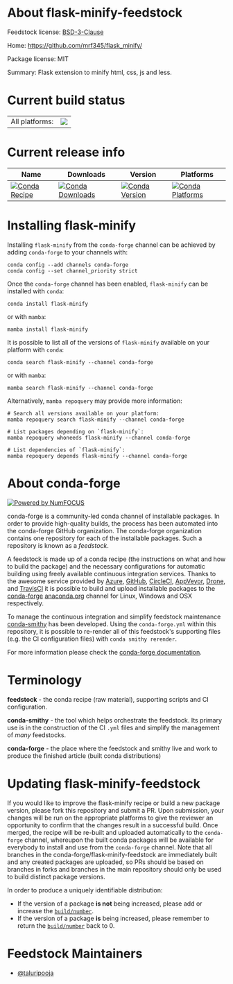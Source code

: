 About flask-minify-feedstock
============================

Feedstock license: [BSD-3-Clause](https://github.com/conda-forge/flask-minify-feedstock/blob/main/LICENSE.txt)

Home: https://github.com/mrf345/flask_minify/

Package license: MIT

Summary: Flask extension to minify html, css, js and less.

Current build status
====================


<table><tr><td>All platforms:</td>
    <td>
      <a href="https://dev.azure.com/conda-forge/feedstock-builds/_build/latest?definitionId=19558&branchName=main">
        <img src="https://dev.azure.com/conda-forge/feedstock-builds/_apis/build/status/flask-minify-feedstock?branchName=main">
      </a>
    </td>
  </tr>
</table>

Current release info
====================

| Name | Downloads | Version | Platforms |
| --- | --- | --- | --- |
| [![Conda Recipe](https://img.shields.io/badge/recipe-flask--minify-green.svg)](https://anaconda.org/conda-forge/flask-minify) | [![Conda Downloads](https://img.shields.io/conda/dn/conda-forge/flask-minify.svg)](https://anaconda.org/conda-forge/flask-minify) | [![Conda Version](https://img.shields.io/conda/vn/conda-forge/flask-minify.svg)](https://anaconda.org/conda-forge/flask-minify) | [![Conda Platforms](https://img.shields.io/conda/pn/conda-forge/flask-minify.svg)](https://anaconda.org/conda-forge/flask-minify) |

Installing flask-minify
=======================

Installing `flask-minify` from the `conda-forge` channel can be achieved by adding `conda-forge` to your channels with:

```
conda config --add channels conda-forge
conda config --set channel_priority strict
```

Once the `conda-forge` channel has been enabled, `flask-minify` can be installed with `conda`:

```
conda install flask-minify
```

or with `mamba`:

```
mamba install flask-minify
```

It is possible to list all of the versions of `flask-minify` available on your platform with `conda`:

```
conda search flask-minify --channel conda-forge
```

or with `mamba`:

```
mamba search flask-minify --channel conda-forge
```

Alternatively, `mamba repoquery` may provide more information:

```
# Search all versions available on your platform:
mamba repoquery search flask-minify --channel conda-forge

# List packages depending on `flask-minify`:
mamba repoquery whoneeds flask-minify --channel conda-forge

# List dependencies of `flask-minify`:
mamba repoquery depends flask-minify --channel conda-forge
```


About conda-forge
=================

[![Powered by
NumFOCUS](https://img.shields.io/badge/powered%20by-NumFOCUS-orange.svg?style=flat&colorA=E1523D&colorB=007D8A)](https://numfocus.org)

conda-forge is a community-led conda channel of installable packages.
In order to provide high-quality builds, the process has been automated into the
conda-forge GitHub organization. The conda-forge organization contains one repository
for each of the installable packages. Such a repository is known as a *feedstock*.

A feedstock is made up of a conda recipe (the instructions on what and how to build
the package) and the necessary configurations for automatic building using freely
available continuous integration services. Thanks to the awesome service provided by
[Azure](https://azure.microsoft.com/en-us/services/devops/), [GitHub](https://github.com/),
[CircleCI](https://circleci.com/), [AppVeyor](https://www.appveyor.com/),
[Drone](https://cloud.drone.io/welcome), and [TravisCI](https://travis-ci.com/)
it is possible to build and upload installable packages to the
[conda-forge](https://anaconda.org/conda-forge) [anaconda.org](https://anaconda.org/)
channel for Linux, Windows and OSX respectively.

To manage the continuous integration and simplify feedstock maintenance
[conda-smithy](https://github.com/conda-forge/conda-smithy) has been developed.
Using the ``conda-forge.yml`` within this repository, it is possible to re-render all of
this feedstock's supporting files (e.g. the CI configuration files) with ``conda smithy rerender``.

For more information please check the [conda-forge documentation](https://conda-forge.org/docs/).

Terminology
===========

**feedstock** - the conda recipe (raw material), supporting scripts and CI configuration.

**conda-smithy** - the tool which helps orchestrate the feedstock.
                   Its primary use is in the construction of the CI ``.yml`` files
                   and simplify the management of *many* feedstocks.

**conda-forge** - the place where the feedstock and smithy live and work to
                  produce the finished article (built conda distributions)


Updating flask-minify-feedstock
===============================

If you would like to improve the flask-minify recipe or build a new
package version, please fork this repository and submit a PR. Upon submission,
your changes will be run on the appropriate platforms to give the reviewer an
opportunity to confirm that the changes result in a successful build. Once
merged, the recipe will be re-built and uploaded automatically to the
`conda-forge` channel, whereupon the built conda packages will be available for
everybody to install and use from the `conda-forge` channel.
Note that all branches in the conda-forge/flask-minify-feedstock are
immediately built and any created packages are uploaded, so PRs should be based
on branches in forks and branches in the main repository should only be used to
build distinct package versions.

In order to produce a uniquely identifiable distribution:
 * If the version of a package **is not** being increased, please add or increase
   the [``build/number``](https://docs.conda.io/projects/conda-build/en/latest/resources/define-metadata.html#build-number-and-string).
 * If the version of a package **is** being increased, please remember to return
   the [``build/number``](https://docs.conda.io/projects/conda-build/en/latest/resources/define-metadata.html#build-number-and-string)
   back to 0.

Feedstock Maintainers
=====================

* [@taluripooja](https://github.com/taluripooja/)


